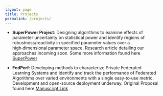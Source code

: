 ```yaml
---
layout: page
title: Projects
permalink: /projects/
---
```


* **SuperPower Project**: Designing algorithms to examine effects of parameter uncertainty on statistical power and identify regions of robustness/reactivity in specified parameter values over a high‑dimensional parameter space. Research article detailing our approaches incoming soon. Some more information found here [SuperPower](https://henneslab.wixsite.com/scsj/blank-4)

* **FedPerf**: Developing methods to characterize Private Federated Learning Systems and identify and track the performance of Federated Algorithms over varied environments with a single easy‑to‑use metric. Development and open-source deployment underway. Original Proposal found here [Manuscript Link](https://preregister.science/papers_20neurips/76_paper.pdf)
